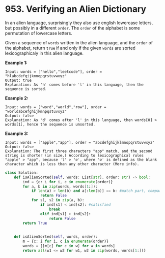 # 953. Verifying an Alien Dictionary

In an alien language, surprisingly they also use english lowercase letters, but possibly in a different `order`. The `order` of the alphabet is some permutation of lowercase letters.

Given a sequence of `words` written in the alien language, and the `order` of the alphabet, return `true` if and only if the given `words` are sorted lexicographicaly in this alien language.

**Example 1:**

```text
Input: words = ["hello","leetcode"], order = "hlabcdefgijkmnopqrstuvwxyz"
Output: true
Explanation: As 'h' comes before 'l' in this language, then the sequence is sorted.
```

**Example 2:**

```text
Input: words = ["word","world","row"], order = "worldabcefghijkmnpqstuvxyz"
Output: false
Explanation: As 'd' comes after 'l' in this language, then words[0] > words[1], hence the sequence is unsorted.
```

**Example 3:**

```text
Input: words = ["apple","app"], order = "abcdefghijklmnopqrstuvwxyz"
Output: false
Explanation: The first three characters "app" match, and the second string is shorter (in size.) According to lexicographical rules "apple" > "app", because 'l' > '∅', where '∅' is defined as the blank character which is less than any other character (More info).
```

```python
class Solution:
    def isAlienSorted(self, words: List[str], order: str) -> bool:
        ind = {c: i for i, c in enumerate(order)}
        for a, b in zip(words, words[1:]):
            if len(a) > len(b) and a[:len(b)] == b: #match part, compare length
                return False
            for s1, s2 in zip(a, b):
                if ind[s1] < ind[s2]: #satisfied
                    break
                elif ind[s1] > ind[s2]: 
                    return False
        return True
        
        
    def isAlienSorted(self, words, order):
        m = {c: i for i, c in enumerate(order)}
        words = [[m[c] for c in w] for w in words]
        return all(w1 <= w2 for w1, w2 in zip(words, words[1:]))
```

